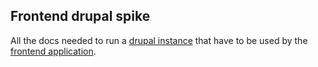 ## Frontend drupal spike
All the docs needed to run a [drupal instance](https://www.drupal.org/) that 
have to be used by the [frontend application](https://github.com/RaduBuciuceanu/spike.drupal.frontend). 
